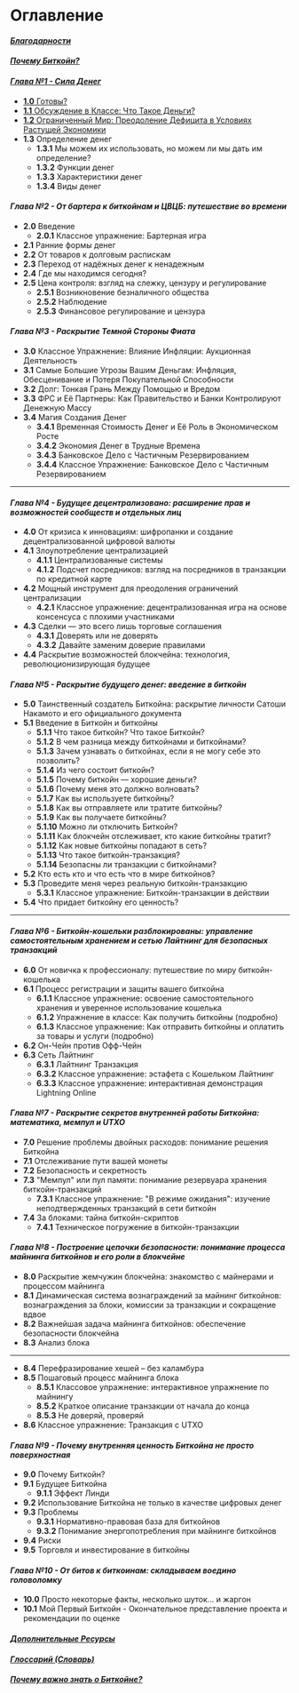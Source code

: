 # Оглавление    

#### _[Благодарности](https://github.com/BabaevDaniel/Bitcoin-Diploma-Russian-Version/blob/main/Translated-text/10.Cover-and-Acknowledgments.md#%D0%B1%D0%BB%D0%B0%D0%B3%D0%BE%D0%B4%D0%B0%D1%80%D0%BD%D0%BE%D1%81%D1%82%D0%B8)_    
    
#### _[Почему Биткойн?](https://github.com/BabaevDaniel/Bitcoin-Diploma-Russian-Version/blob/main/Translated-text/12.Why-Bitcoin%3F.md#%D0%BF%D0%BE%D1%87%D0%B5%D0%BC%D1%83-%D0%B1%D0%B8%D1%82%D0%BA%D0%BE%D0%B9%D0%BD)_    
    
#### _[Глава №1 - Сила Денег](https://github.com/BabaevDaniel/Bitcoin-Diploma-Russian-Version/blob/main/Translated-text/13.Chapter-1.md#%D0%B3%D0%BB%D0%B0%D0%B2%D0%B0-1)_    
- [**1.0** Готовы?](https://github.com/BabaevDaniel/Bitcoin-Diploma-Russian-Version/blob/main/Translated-text/13.Chapter-1.md#10-%D0%B3%D0%BE%D1%82%D0%BE%D0%B2%D1%8B)    
- [**1.1** Обсуждение в Классе: Что Такое Деньги?](https://github.com/BabaevDaniel/Bitcoin-Diploma-Russian-Version/blob/main/Translated-text/13.Chapter-1.md#11-%D0%BE%D0%B1%D1%81%D1%83%D0%B6%D0%B4%D0%B5%D0%BD%D0%B8%D0%B5-%D0%B2-%D0%BA%D0%BB%D0%B0%D1%81%D1%81%D0%B5-%D1%87%D1%82%D0%BE-%D1%82%D0%B0%D0%BA%D0%BE%D0%B5-%D0%B4%D0%B5%D0%BD%D1%8C%D0%B3%D0%B8)    
- [**1.2** Ограниченный Мир: Преодоление Дефицита в Условиях Растущей Экономики](https://github.com/BabaevDaniel/Bitcoin-Diploma-Russian-Version/blob/main/Translated-text/13.Chapter-1.md#12-%D0%BE%D0%B3%D1%80%D0%B0%D0%BD%D0%B8%D1%87%D0%B5%D0%BD%D0%BD%D1%8B%D0%B9-%D0%BC%D0%B8%D1%80-%D0%BF%D1%80%D0%B5%D0%BE%D0%B4%D0%BE%D0%BB%D0%B5%D0%BD%D0%B8%D0%B5-%D0%B4%D0%B5%D1%84%D0%B8%D1%86%D0%B8%D1%82%D0%B0-%D0%B2-%D1%83%D1%81%D0%BB%D0%BE%D0%B2%D0%B8%D1%8F%D1%85-%D1%80%D0%B0%D1%81%D1%82%D1%83%D1%89%D0%B5%D0%B9-%D1%8D%D0%BA%D0%BE%D0%BD%D0%BE%D0%BC%D0%B8%D0%BA%D0%B8)    
- **1.3** Определение денег    
    - **1.3.1** Мы можем их использовать, но можем ли мы дать им определение?    
    - **1.3.2** Функции денег    
    - **1.3.3** Характеристики денег    
    - **1.3.4** Виды денег    


#### _Глава №2 - От бартера к биткойнам и ЦВЦБ: путешествие во времени_      

- **2.0** Введение       
    - **2.0.1** Классное упражнение: Бартерная игра         
- **2.1** Ранние формы денег       
- **2.2** От товаров к долговым распискам       
- **2.3** Переход от надёжных денег к ненадежным      
- **2.4** Где мы находимся сегодня?          
- **2.5** Цена контроля: взгляд на слежку, цензуру и регулирование        
    - **2.5.1** Возникновение безналичного общества         
    - **2.5.2** Наблюдение         
    - **2.5.3** Финансовое регулирование и цензура         


#### _Глава №3 - Раскрытие Темной Стороны Фиата_    

- **3.0** Классное Упражнение: Влияние Инфляции: Аукционная Деятельность      
- **3.1** Самые Большие Угрозы Вашим Деньгам: Инфляция, Обесценивание и Потеря Покупательной Способности     
- **3.2** Долг: Тонкая Грань Между Помощью и Вредом     
- **3.3** ФРС и Её Партнеры: Как Правительство и Банки Контролируют Денежную Массу     
- **3.4** Магия Создания Денег     
    - **3.4.1** Временная Стоимость Денег и Её Роль в Экономическом Росте     
    - **3.4.2** Экономия Денег в Трудные Времена     
    - **3.4.3** Банковское Дело с Частичным Резервированием     
    - **3.4.4** Классное Упражнение: Банковское Дело с Частичным Резервированием     
      
_________________________________________________________________________________________________________
    
#### _Глава №4 - Будущее децентрализовано: расширение прав и возможностей сообществ и отдельных лиц_    

- **4.0** От кризиса к инновациям: шифропанки и создание децентрализованной цифровой валюты    
- **4.1** Злоупотребление централизацией    
    - **4.1.1** Централизованные системы    
    - **4.1.2** Подсчет посредников: взгляд на посредников в транзакции по кредитной карте
- **4.2** Мощный инструмент для преодоления ограничений централизации    
    - **4.2.1** Классное упражнение: децентрализованная игра на основе консенсуса с плохими участниками    
- **4.3** Сделки — это всего лишь торговые соглашения    
    - **4.3.1** Доверять или не доверять    
    - **4.3.2** Давайте заменим доверие правилами    
- **4.4** Раскрытие возможностей блокчейна: технология, революционизирующая будущее    


#### _Глава №5 - Раскрытие будущего денег: введение в биткойн_

- **5.0** Таинственный создатель Биткойна: раскрытие личности Сатоши Накамото и его официального документа    
- **5.1** Введение в Биткойн и биткойны    
    - **5.1.1** Что такое биткойн? Что такое Биткойн?    
    - **5.1.2** В чем разница между биткойнами и биткойнами?     
    - **5.1.3** Зачем узнавать о биткойнах, если я не могу себе это позволить?    
    - **5.1.4** Из чего состоит биткойн?    
    - **5.1.5** Почему биткойн — хорошие деньги?    
    - **5.1.6** Почему меня это должно волновать?    
    - **5.1.7** Как вы используете биткойны?    
    - **5.1.8** Как вы отправляете или тратите биткойны?    
    - **5.1.9** Как вы получаете биткойны?    
    - **5.1.10** Можно ли отключить Биткойн?    
    - **5.1.11** Как блокчейн отслеживает, кто какие биткойны тратит?    
    - **5.1.12** Как новые биткойны попадают в сеть?    
    - **5.1.13** Что такое биткойн-транзакция?    
    - **5.1.14** Безопасны ли транзакции с биткойнами?    
- **5.2** Кто есть кто и что есть что в мире биткойнов?    
- **5.3** Проведите меня через реальную биткойн-транзакцию    
    - **5.3.1** Классное упражнение: Биткойн-транзакции в действии    
- **5.4** Что придает биткойну его ценность?    

_________________________________________________________________________________________________________

#### _Глава №6 - Биткойн-кошельки разблокированы: управление самостоятельным хранением и сетью Лайтнинг для безопасных транзакций_

- **6.0** От новичка к профессионалу: путешествие по миру биткойн-кошелька    
- **6.1** Процесс регистрации и защиты вашего биткойна    
    - **6.1.1** Классное упражнение: освоение самостоятельного хранения и уверенное использование кошелька    
    - **6.1.2** Упражнение в классе: Как получить биткойны (подробно)    
    - **6.1.3** Классное упражнение: Как отправить биткойны и оплатить за товары и услуги (подробно)    
- **6.2** Он-Чейн против Офф-Чейн    
- **6.3** Сеть Лайтнинг    
    - **6.3.1** Лайтнинг Транзакция    
    - **6.3.2** Классное упражнение: эстафета с Кошельком Лайтнинг    
    - **6.3.3** Классное упражнение: интерактивная демонстрация Lightning Online    


#### _Глава №7 - Раскрытие секретов внутренней работы Биткойна: математика, мемпул и UTXO_

- **7.0** Решение проблемы двойных расходов: понимание решения Биткойна    
- **7.1** Отслеживание пути вашей монеты    
- **7.2** Безопасность и секретность    
- **7.3** "Мемпул" или пул памяти: понимание резервуара хранения биткойн-транзакций    
    - **7.3.1** Классное упражнение: "В режиме ожидания": изучение неподтвержденных транзакций в сети биткойн    
- **7.4** За блоками: тайна биткойн-скриптов    
    - **7.4.1** Техническое погружение в биткойн-транзакции    


#### _Глава №8 - Построение цепочки безопасности: понимание процесса майнинга биткойнов и его роли в блокчейне_

- **8.0** Раскрытие жемчужин блокчейна: знакомство с майнерами и процессом майнинга
- **8.1** Динамическая система вознаграждений за майнинг биткойнов: вознаграждения за блоки, комиссии за транзакции и сокращение вдвое
- **8.2** Важнейшая задача майнинга биткойнов: обеспечение безопасности блокчейна
- **8.3** Анализ блока

_________________________________________________________________________________________________________

- **8.4** Перефразирование хешей – без каламбура
- **8.5** Пошаговый процесс майнинга блока    
    - **8.5.1** Классовое упражнение: интерактивное упражнение по майнингу    
    - **8.5.2** Краткое описание транзакции от начала до конца    
    - **8.5.3** Не доверяй, проверяй    
- **8.6** Классное упражнение: Транзакция с UTXO    


#### _Глава №9 - Почему внутренняя ценность Биткойна не просто поверхностная_

- **9.0** Почему Биткойн?    
- **9.1** Будущее Биткойна    
    - **9.1.1** Эффект Линди    
- **9.2** Использование Биткойна не только в качестве цифровых денег    
- **9.3** Проблемы    
    - **9.3.1** Нормативно-правовая база для биткойнов    
    - **9.3.2** Понимание энергопотребления при майнинге биткойнов    
- **9.4** Риски    
- **9.5** Торговля и инвестирование в биткойны    


#### _Глава №10 - От битов к биткоинам: складываем воедино головоломку_    

- **10.0** Просто некоторые факты, несколько шуток… и жаргон    
- **10.1** Мой Первый Биткойн - Окончательное представление проекта и рекомендации по оценке    


#### _[Дополнительные Ресурсы](https://github.com/BabaevDaniel/Bitcoin-Diploma-Russian-Version/blob/main/Translated-text/23.Additional-Resources.md#%D0%B4%D0%BE%D0%BF%D0%BE%D0%BB%D0%BD%D0%B8%D1%82%D0%B5%D0%BB%D1%8C%D0%BD%D1%8B%D0%B5-%D1%80%D0%B5%D1%81%D1%83%D1%80%D1%81%D1%8B)_    


#### _[Глоссарий (Словарь)](https://github.com/BabaevDaniel/Bitcoin-Diploma-Russian-Version/blob/main/Translated-text/24.Glossary.md#%D0%B3%D0%BB%D0%BE%D1%81%D1%81%D0%B0%D1%80%D0%B8%D0%B9-%D1%81%D0%BB%D0%BE%D0%B2%D0%B0%D1%80%D1%8C)_    
    
    
#### _[Почему важно знать о Биткойне?](https://github.com/BabaevDaniel/Bitcoin-Diploma-Russian-Version/blob/main/Translated-text/25.Why-to-learn-about-Bitcoin%3F.md#%D0%BF%D0%BE%D1%87%D0%B5%D0%BC%D1%83-%D0%B2%D0%B0%D0%B6%D0%BD%D0%BE-%D0%B7%D0%BD%D0%B0%D1%82%D1%8C-%D0%BE-%D0%B1%D0%B8%D1%82%D0%BA%D0%BE%D0%B9%D0%BD%D0%B5)_







  



  

